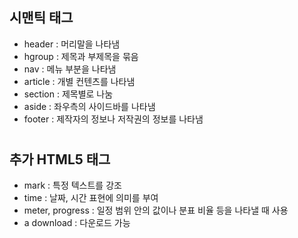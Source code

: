 ## 시맨틱 태그
- header : 머리말을 나타냄
- hgroup : 제목과 부제목을 묶음
- nav : 메뉴 부분을 나타냄
- article : 개별 컨텐츠를 나타냄
- section : 제목별로 나눔
- aside : 좌우측의 사이드바를 나타냄
- footer : 제작자의 정보나 저작권의 정보를 나타냄

#
## 추가 HTML5 태그
- mark : 특정 텍스트를 강조
- time : 날짜, 시간 표현에 의미를 부여
- meter, progress : 일정 범위 안의 값이나 분표 비율 등을 나타낼 때 사용
- a download : 다운로드 가능
